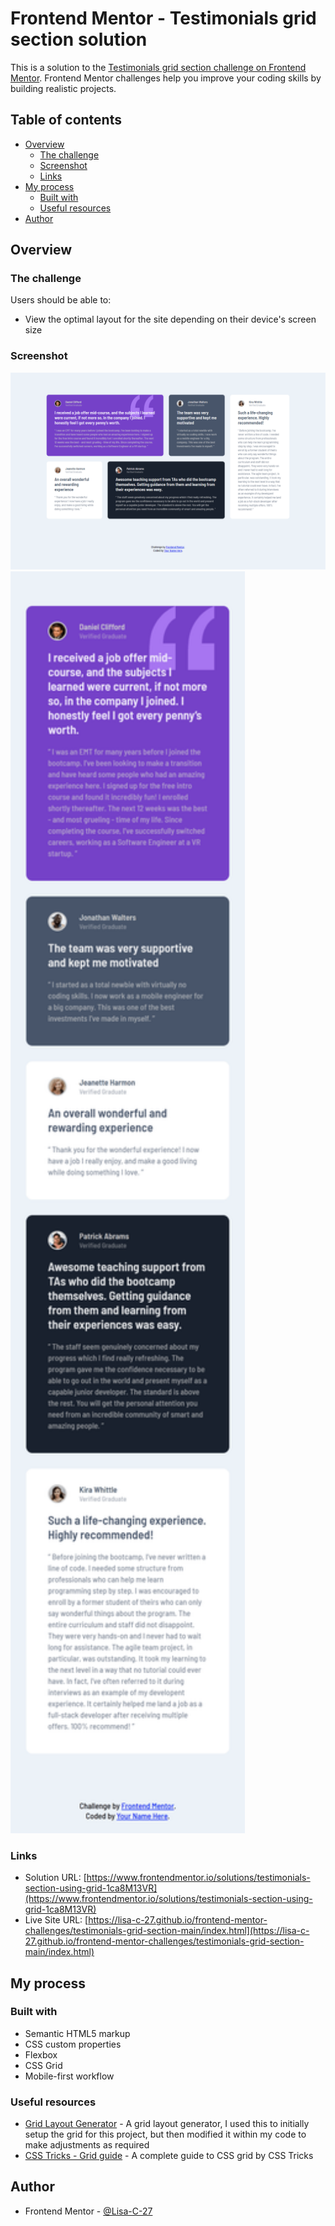 # Frontend Mentor - Testimonials grid section solution

This is a solution to the [Testimonials grid section challenge on Frontend Mentor](https://www.frontendmentor.io/challenges/testimonials-grid-section-Nnw6J7Un7). Frontend Mentor challenges help you improve your coding skills by building realistic projects. 

## Table of contents

- [Overview](#overview)
  - [The challenge](#the-challenge)
  - [Screenshot](#screenshot)
  - [Links](#links)
- [My process](#my-process)
  - [Built with](#built-with)
  - [Useful resources](#useful-resources)
- [Author](#author)

## Overview

### The challenge

Users should be able to:

- View the optimal layout for the site depending on their device's screen size

### Screenshot

![](./screenshot-desktop-1440.png)
<img src="./screenshot-mobile-375.png" width="375" alt="Mobile screenshot"/>


### Links

- Solution URL: [https://www.frontendmentor.io/solutions/testimonials-section-using-grid-1ca8M13VR](https://www.frontendmentor.io/solutions/testimonials-section-using-grid-1ca8M13VR)
- Live Site URL: [https://lisa-c-27.github.io/frontend-mentor-challenges/testimonials-grid-section-main/index.html](https://lisa-c-27.github.io/frontend-mentor-challenges/testimonials-grid-section-main/index.html)

## My process

### Built with

- Semantic HTML5 markup
- CSS custom properties
- Flexbox
- CSS Grid
- Mobile-first workflow

### Useful resources

- [Grid Layout Generator](https://grid.layoutit.com/) - A grid layout generator, I used this to initially setup the grid for this project, but then modified it within my code to make adjustments as required
- [CSS Tricks - Grid guide](https://css-tricks.com/snippets/css/complete-guide-grid/) -  A complete guide to CSS grid by CSS Tricks


## Author

- Frontend Mentor - [@Lisa-C-27](https://www.frontendmentor.io/profile/Lisa-C-27)